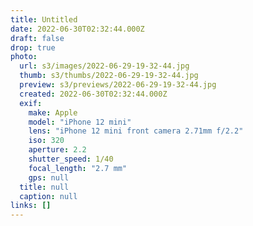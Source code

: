 ```yaml
---
title: Untitled
date: 2022-06-30T02:32:44.000Z
draft: false
drop: true
photo:
  url: s3/images/2022-06-29-19-32-44.jpg
  thumb: s3/thumbs/2022-06-29-19-32-44.jpg
  preview: s3/previews/2022-06-29-19-32-44.jpg
  created: 2022-06-30T02:32:44.000Z
  exif:
    make: Apple
    model: "iPhone 12 mini"
    lens: "iPhone 12 mini front camera 2.71mm f/2.2"
    iso: 320
    aperture: 2.2
    shutter_speed: 1/40
    focal_length: "2.7 mm"
    gps: null
  title: null
  caption: null
links: []
---
```

